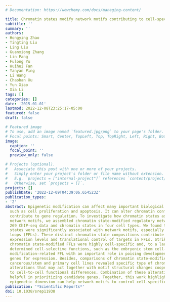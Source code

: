 ```yaml
---
# Documentation: https://wowchemy.com/docs/managing-content/

title: Chromatin states modify network motifs contributing to cell-specific functions
subtitle: ''
summary: ''
authors:
- Hongying Zhao
- Tingting Liu
- Ling Liu
- Guanxiong Zhang
- Lin Pang
- Fulong Yu
- Huihui Fan
- Yanyan Ping
- Li Wang
- Chaohan Xu
- Yun Xiao
- Xia Li
tags: []
categories: []
date: '2015-01-01'
lastmod: 2022-12-08T23:25:17-05:00
featured: false
draft: false

# Featured image
# To use, add an image named `featured.jpg/png` to your page's folder.
# Focal points: Smart, Center, TopLeft, Top, TopRight, Left, Right, BottomLeft, Bottom, BottomRight.
image:
  caption: ''
  focal_point: ''
  preview_only: false

# Projects (optional).
#   Associate this post with one or more of your projects.
#   Simply enter your project's folder or file name without extension.
#   E.g. `projects = ["internal-project"]` references `content/project/deep-learning/index.md`.
#   Otherwise, set `projects = []`.
projects: []
publishDate: '2022-12-09T04:39:06.654523Z'
publication_types:
- '2'
abstract: Epigenetic modification can affect many important biological processes,
  such as cell proliferation and apoptosis. It can alter chromatin conformation and
  contribute to gene regulation. To investigate how chromatin states associated with
  network motifs, we assembled chromatin state-modified regulatory networks by combining
  269 ChIP-seq data and chromatin states in four cell types. We found that many chromatin
  states were significantly associated with network motifs, especially for feedforward
  loops (FFLs). These distinct chromatin state compositions contribute to different
  expression levels and translational control of targets in FFLs. Strikingly, the
  chromatin state-modified FFLs were highly cell-specific and, to a large extent,
  determined cell-selective functions, such as the embryonic stem cell-specific bivalent
  modification-related FFL with an important role in poising developmentally important
  genes for expression. Besides, comparisons of chromatin state-modified FFLs between
  cancerous/stem and primary cell lines revealed specific type of chromatin state
  alterations that may act together with motif structural changes cooperatively contribute
  to cell-to-cell functional differences. Combination of these alterations could be
  helpful in prioritizing candidate genes. Together, this work highlights that a dynamic
  epigenetic dimension can help network motifs to control cell-specific functions.
publication: '*Scientific Reports*'
doi: 10.1038/srep11938
---
```

